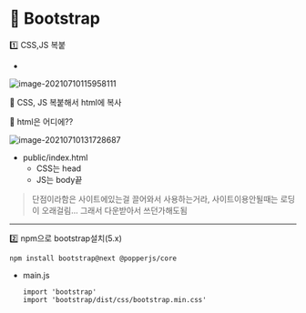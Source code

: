 # :boot: Bootstrap

:one: CSS,JS 복붙

- [bootstrap]: https://getbootstrap.kr/docs/5.0/getting-started/introduction

![image-20210710115958111](C:\Users\multicampus\AppData\Roaming\Typora\typora-user-images\image-20210710115958111.png)

:walking: CSS, JS 복붙해서 html에 복사

:whale: html은 어디에??

![image-20210710131728687](C:\Users\multicampus\AppData\Roaming\Typora\typora-user-images\image-20210710131728687.png)

- public/index.html
  - CSS는 head
  - JS는 body끝

> 단점이라함은 사이트에있는걸 끌어와서 사용하는거라, 사이트이용안될때는 로딩이 오래걸림... 그래서 다운받아서 쓰던가해도됨

---

:two: npm으로 bootstrap설치(5.x)

```vue
npm install bootstrap@next @popperjs/core
```

- main.js

  ```vue
  import 'bootstrap'
  import 'bootstrap/dist/css/bootstrap.min.css'
  ```

